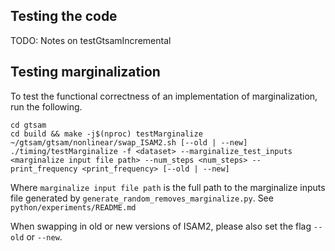 Testing the code
----------------

TODO: Notes on testGtsamIncremental

Testing marginalization
-----------------------

To test the functional correctness of an implementation of marginalization, run the following.
```
cd gtsam
cd build && make -j$(nproc) testMarginalize
~/gtsam/gtsam/nonlinear/swap_ISAM2.sh [--old | --new]
./timing/testMarginalize -f <dataset> --marginalize_test_inputs <marginalize input file path> --num_steps <num_steps> --print_frequency <print_frequency> [--old | --new] 
```

Where `marginalize input file path` is the full path to the marginalize inputs file generated by `generate_random_removes_marginalize.py`. See `python/experiments/README.md`

When swapping in old or new versions of ISAM2, please also set the flag `--old` or `--new`.



